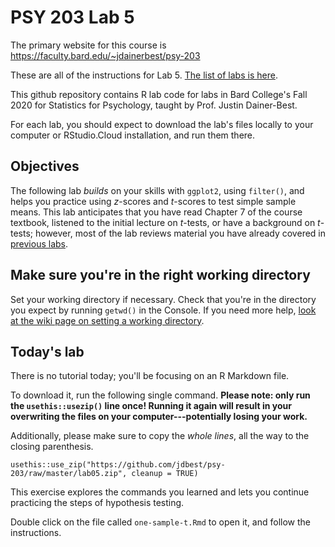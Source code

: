 # PSY 203 Lab 5

The primary website for this course is <https://faculty.bard.edu/~jdainerbest/psy-203>

These are all of the instructions for Lab 5. [The list of labs is here](../../.).

This github repository contains R lab code for labs in Bard College's Fall 2020 for Statistics for Psychology, taught by Prof. Justin Dainer-Best. 

For each lab, you should expect to download the lab's files locally to your computer or RStudio.Cloud installation, and run them there. 

## Objectives

The following lab *builds* on your skills with `ggplot2`, using `filter()`, and helps you practice using *z*-scores and *t*-scores to test simple sample means. This lab anticipates that you have read Chapter 7 of the course textbook, listened to the initial lecture on *t*-tests, or have a background on *t*-tests; however, most of the lab reviews material you have already covered in [previous labs](../../.). 

## Make sure you're in the right working directory

Set your working directory if necessary. Check that you're in the directory you expect by running `getwd()` in the Console. If you need more help, [look at the wiki page on setting a working directory](../../wiki/setting-a-working-directory). 

## Today's lab

There is no tutorial today; you'll be focusing on an R Markdown file. 

To download it, run the following single command. **Please note: only run the `usethis::usezip()` line once! Running it again will result in your overwriting the files on your computer---potentially losing your work.**

Additionally, please make sure to copy the *whole lines*, all the way to the closing parenthesis.

```
usethis::use_zip("https://github.com/jdbest/psy-203/raw/master/lab05.zip", cleanup = TRUE)
```

This exercise explores the commands you learned and lets you continue practicing the steps of hypothesis testing. 

Double click on the file called `one-sample-t.Rmd` to open it, and follow the instructions. 